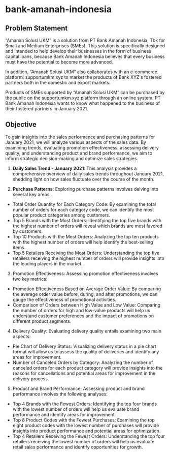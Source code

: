 # bank-amanah-indonesia
## Problem Statement
“Amanah Solusi UKM” is a solution from PT Bank Amanah Indonesia, Tbk for Small and Medium Enterprises (SMEs). This solution is specifically designed and intended to help develop their businesses in the form of business capital loans, because Bank Amanah Indonesia believes that every business must have the potential to become more advanced.

In addition, “Amanah Solusi UKM” also collaborates with an e-commerce platform:
supportumkm.xyz to market the products of Bank XYZ's fostered partners both in the domestic and export markets.

Products of SMEs supported by “Amanah Solusi UKM” can be purchased by the public on the supportumkm.xyz platform through an online system. PT Bank Amanah Indonesia wants to know what happened to the business of their fostered partners in January 2021. 

## Objective
To gain insights into the sales performance and purchasing patterns for January 2021, we will analyze various aspects of the sales data. By examining trends, evaluating promotion effectiveness, assessing delivery quality, and understanding product and brand performance, we aim to inform strategic decision-making and optimize sales strategies.

1. **Daily Sales Trend - January 2021**:
  This analysis provides a comprehensive overview of daily sales trends throughout January 2021, shedding light on how sales fluctuate over the course of the month.

2. **Purchase Patterns**:
  Exploring purchase patterns involves delving into several key areas:
  - Total Order Quantity for Each Category Code: By examining the total number of orders for each category code, we can identify the most popular product categories among customers.
  - Top 5 Brands with the Most Orders: Identifying the top five brands with the highest number of orders will reveal which brands are most favored by customers.
  - Top 10 Products with the Most Orders: Analyzing the top ten products with the highest number of orders will help identify the best-selling items.
  - Top 5 Retailers Receiving the Most Orders: Understanding the top five retailers receiving the highest number of orders will provide insights into the leading players in the market.
  
3. Promotion Effectiveness:
  Assessing promotion effectiveness involves two key metrics:
  - Promotion Effectiveness Based on Average Order Value: By comparing the average order value before, during, and after promotions, we can gauge the effectiveness of promotional activities.
  - Comparison of Orders between High Value and Low Value: Comparing the number of orders for high and low-value products will help us understand customer preferences and the impact of promotions on different product segments.

4. Delivery Quality:
  Evaluating delivery quality entails examining two main aspects:
  - Pie Chart of Delivery Status: Visualizing delivery status in a pie chart format will allow us to assess the quality of deliveries and identify any areas for improvement.
  - Number of Canceled Orders by Category: Analyzing the number of canceled orders for each product category will provide insights into the reasons for cancellations and potential areas for improvement in the delivery process.
5. Product and Brand Performance:
  Assessing product and brand performance involves the following analyses:
  - Top 4 Brands with the Fewest Orders: Identifying the top four brands with the lowest number of orders will help us evaluate brand performance and identify areas for improvement.
  - Top 8 Product Codes with the Fewest Purchases: Examining the top eight product codes with the lowest number of purchases will provide insights into product performance and potential areas for optimization.
  - Top 4 Retailers Receiving the Fewest Orders: Understanding the top four retailers receiving the lowest number of orders will help us evaluate retail sales performance and identify opportunities for growth.
